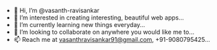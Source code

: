 - 👋 Hi, I’m @vasanth-ravisankar
- 👀 I’m interested in creating interesting, beautiful web apps...
- 🌱 I’m currently learning new things everyday...
- 💞️ I’m looking to collaborate on anywhere you would like me to...
- 📫 Reach me at vasanthravisankar91@gmail.com, +91-9080795425...

<!---
vasanth-ravisankar/vasanth-ravisankar is a ✨ special ✨ repository because its `README.md` (this file) appears on your GitHub profile.
You can click the Preview link to take a look at your changes.
--->
